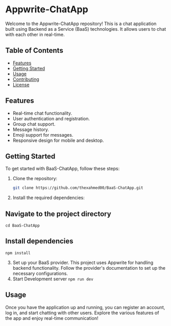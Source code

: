 # Appwrite-ChatApp

Welcome to the Appwrite-ChatApp repository! This is a chat application built using Backend as a Service (BaaS) technologies. It allows users to chat with each other in real-time.

## Table of Contents

- [Features](#features)
- [Getting Started](#getting-started)
- [Usage](##usage)
- [Contributing](#contributing)
- [License](##license)

## Features

- Real-time chat functionality.
- User authentication and registration.
- Group chat support.
- Message history.
- Emoji support for messages.
- Responsive design for mobile and desktop.

## Getting Started

To get started with BaaS-ChatApp, follow these steps:

1. Clone the repository:

   ```bash
   git clone https://github.com/thexahmed00/BaaS-ChatApp.git
2. Install the required dependencies:
  ## Navigate to the project directory
    cd BaaS-ChatApp
  ## Install dependencies
    npm install
3. Set up your BaaS provider. This project uses Appwrite for handling backend functionality. Follow the provider's documentation to set up the necessary configurations.
4. Start Development server
   `npm run dev`
## Usage
Once you have the application up and running, you can register an account, log in, and start chatting with other users. Explore the various features of the app and enjoy real-time communication!
